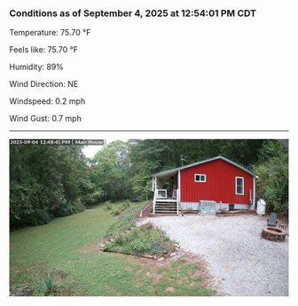 ### Conditions as of September 4, 2025 at 12:54:01 PM CDT 

Temperature: 75.70 &deg;F

Feels like: 75.70 &deg;F

Humidity: 89%

Wind Direction: NE

Windspeed: 0.2 mph

Wind Gust: 0.7 mph

---

<img src="./images/latest.jpeg"/>

